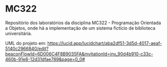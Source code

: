 # MC322
Repositório dos laboratórios da disciplina MC322 - Programação Orientada a Objetos, onde há a implementação de um sistema fictício de biblioteca universitária.

UML do projeto em: https://lucid.app/lucidchart/aba2df51-3d5d-4017-aeaf-5140c2966840/edit?beaconFlowId=6D006C4F8B9035FA&invitationId=inv_90d4b910-c33c-460b-91e8-12d31dfae789&page=0_0# 
